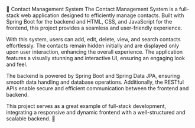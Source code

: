 📌 Contact Management System
The Contact Management System is a full-stack web application designed to efficiently manage contacts. Built with Spring Boot for the backend and HTML, CSS, and JavaScript for the frontend, this project provides a seamless and user-friendly experience.

With this system, users can add, edit, delete, view, and search contacts effortlessly. The contacts remain hidden initially and are displayed only upon user interaction, enhancing the overall experience. The application features a visually stunning and interactive UI, ensuring an engaging look and feel.

The backend is powered by Spring Boot and Spring Data JPA, ensuring smooth data handling and database operations. Additionally, the RESTful APIs enable secure and efficient communication between the frontend and backend.

This project serves as a great example of full-stack development, integrating a responsive and dynamic frontend with a well-structured and scalable backend. 🚀
